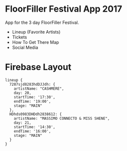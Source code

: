 # FloorFiller Festival App 2017
App for the 3 day FloorFiller Festival.
- Lineup (Favorite Artists)
- Tickets
- How To Get There Map
- Social Media

# Firebase Layout
```
lineup {
  7287sjd8283hdDJJdh: {
    artistName: "CASHMERE",
    day: 20,
    startTime: '17:30',
    endTime: '19:00',
    stage: "MAIN"
  },
  HDhds0983DHDdh2838612: {
    artistName: "MASSIMO CONNECTO & MISS SHENE",
    day: 21,
    startTime: '14:30',
    endTime: '16:00',
    stage: "MAIN"
  }
}
```
